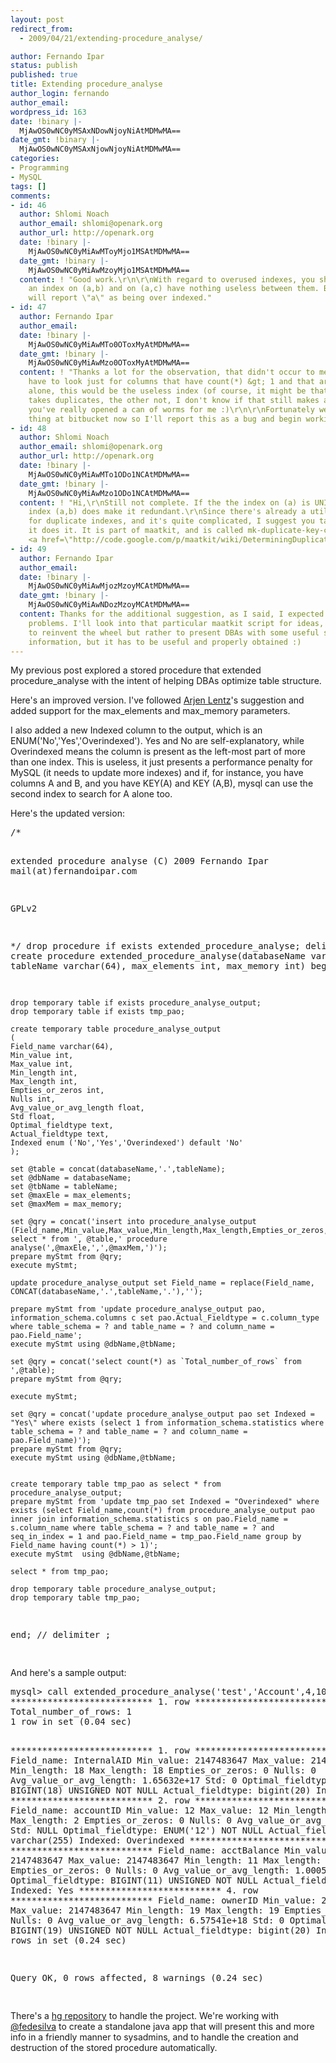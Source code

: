 ```yaml
---
layout: post
redirect_from:
  - 2009/04/21/extending-procedure_analyse/

author: Fernando Ipar
status: publish
published: true
title: Extending procedure_analyse
author_login: fernando
author_email: 
wordpress_id: 163
date: !binary |-
  MjAwOS0wNC0yMSAxNDowNjoyNiAtMDMwMA==
date_gmt: !binary |-
  MjAwOS0wNC0yMSAxNjowNjoyNiAtMDMwMA==
categories:
- Programming
- MySQL
tags: []
comments:
- id: 46
  author: Shlomi Noach
  author_email: shlomi@openark.org
  author_url: http://openark.org
  date: !binary |-
    MjAwOS0wNC0yMiAwMToyMjo1MSAtMDMwMA==
  date_gmt: !binary |-
    MjAwOS0wNC0yMiAwMzoyMjo1MSAtMDMwMA==
  content: ! "Good work.\r\n\r\nWith regard to overused indexes, you should note that
    an index on (a,b) and on (a,c) have nothing useless between them. But your code
    will report \"a\" as being over indexed."
- id: 47
  author: Fernando Ipar
  author_email: 
  date: !binary |-
    MjAwOS0wNC0yMiAwMTo0OToxMyAtMDMwMA==
  date_gmt: !binary |-
    MjAwOS0wNC0yMiAwMzo0OToxMyAtMDMwMA==
  content: ! "Thanks a lot for the observation, that didn't occur to me :)\r\n\r\nI'll
    have to look just for columns that have count(*) &gt; 1 and that are also indexed
    alone, this would be the useless index (of course, it might be that one index
    takes duplicates, the other not, I don't know if that still makes all cases useless,
    you've really opened a can of worms for me :)\r\n\r\nFortunately we've got the
    thing at bitbucket now so I'll report this as a bug and begin working on it ASAP!"
- id: 48
  author: Shlomi Noach
  author_email: shlomi@openark.org
  author_url: http://openark.org
  date: !binary |-
    MjAwOS0wNC0yMiAwMTo1ODo1NCAtMDMwMA==
  date_gmt: !binary |-
    MjAwOS0wNC0yMiAwMzo1ODo1NCAtMDMwMA==
  content: ! "Hi,\r\nStill not complete. If the the index on (a) is UNIQUE, then an
    index (a,b) does make it redundant.\r\nSince there's already a utility which checks
    for duplicate indexes, and it's quite complicated, I suggest you take a look how
    it does it. It is part of maatkit, and is called mk-duplicate-key-checker. See
    <a href=\"http://code.google.com/p/maatkit/wiki/DeterminingDuplicateKeys\" rel=\"nofollow\">http://code.google.com/p/maatkit/wiki/DeterminingDuplicateKeys</a>"
- id: 49
  author: Fernando Ipar
  author_email: 
  date: !binary |-
    MjAwOS0wNC0yMiAwMjozMzoyMCAtMDMwMA==
  date_gmt: !binary |-
    MjAwOS0wNC0yMiAwNDozMzoyMCAtMDMwMA==
  content: Thanks for the additional suggestion, as I said, I expected that kind of
    problems. I'll look into that particular maatkit script for ideas, I don't intend
    to reinvent the wheel but rather to present DBAs with some useful screenshot of
    information, but it has to be useful and properly obtained :)
---
```

<p>My previous post explored a stored procedure that extended procedure_analyse with the intent of helping DBAs optimize table structure.</p>
<p>Here's an improved version. I've followed <a title="Open Query" href="http://openquery.com/">Arjen Lentz</a>'s suggestion and added support for the max_elements and max_memory parameters.</p>
<p>I also added a new Indexed column to the output, which is an ENUM('No','Yes','Overindexed'). Yes and No are self-explanatory, while Overindexed means the column is present as the left-most part of more than one index. This is useless, it just presents a performance penalty for MySQL (it needs to update more indexes) and if, for instance, you have columns A and B, and you have KEY(A) and KEY (A,B), mysql can use the second index to search for A alone too.</p>
<p>Here's the updated version:</p>
<pre>
/*

extended procedure analyse
(C) 2009 Fernando Ipar
mail(at)fernandoipar.com

GPLv2

*/
drop procedure if exists extended_procedure_analyse;
delimiter //
create procedure extended_procedure_analyse(databaseName varchar(64), tableName varchar(64), max_elements int, max_memory int)
begin

	drop temporary table if exists procedure_analyse_output;
	drop temporary table if exists tmp_pao;

	create temporary table procedure_analyse_output 
	(
	Field_name varchar(64),
	Min_value int,
	Max_value int,
	Min_length int,
	Max_length int,
	Empties_or_zeros int,
	Nulls int,
	Avg_value_or_avg_length float,
	Std float,
	Optimal_fieldtype text,
	Actual_fieldtype text,
	Indexed enum ('No','Yes','Overindexed') default 'No'
	);	
	
	set @table = concat(databaseName,'.',tableName);
	set @dbName = databaseName;
	set @tbName = tableName;
	set @maxEle = max_elements;
	set @maxMem = max_memory;

	set @qry = concat('insert into procedure_analyse_output (Field_name,Min_value,Max_value,Min_length,Max_length,Empties_or_zeros,Nulls,Avg_Value_or_avg_length,Std,Optimal_fieldtype) select * from ', @table,' procedure analyse(',@maxEle,',',@maxMem,')');
	prepare myStmt from @qry;
	execute myStmt;
	
	update procedure_analyse_output set Field_name = replace(Field_name,  CONCAT(databaseName,'.',tableName,'.'),'');
	
	prepare myStmt from 'update procedure_analyse_output pao, information_schema.columns c set pao.Actual_Fieldtype = c.column_type where table_schema = ? and table_name = ? and column_name = pao.Field_name';
	execute myStmt using @dbName,@tbName;
	
	set @qry = concat('select count(*) as `Total_number_of_rows` from ',@table);
	prepare myStmt from @qry;
	
	execute myStmt;
	
	set @qry = concat('update procedure_analyse_output pao set Indexed = "Yes\" where exists (select 1 from information_schema.statistics where table_schema = ? and table_name = ? and column_name = pao.Field_name)');
	prepare myStmt from @qry;
	execute myStmt using @dbName,@tbName;
	

	create temporary table tmp_pao as select * from procedure_analyse_output;
	prepare myStmt from 'update tmp_pao set Indexed = "Overindexed" where exists (select Field_name,count(*) from procedure_analyse_output pao inner join information_schema.statistics s on pao.Field_name = s.column_name where table_schema = ? and table_name = ? and seq_in_index = 1 and pao.Field_name = tmp_pao.Field_name group by Field_name having count(*) > 1)';
	execute myStmt  using @dbName,@tbName;
		
	select * from tmp_pao;
	
	drop temporary table procedure_analyse_output;
	drop temporary table tmp_pao; 
	
end;
//
delimiter ;

</pre>
<p>And here's a sample output: </p>
<pre>
mysql> call extended_procedure_analyse('test','Account',4,100)\G
*************************** 1. row ***************************
Total_number_of_rows: 1
1 row in set (0.04 sec)

*************************** 1. row ***************************
             Field_name: InternalAID
              Min_value: 2147483647
              Max_value: 2147483647
             Min_length: 18
             Max_length: 18
       Empties_or_zeros: 0
                  Nulls: 0
Avg_value_or_avg_length: 1.65632e+17
                    Std: 0
      Optimal_fieldtype: BIGINT(18) UNSIGNED NOT NULL
       Actual_fieldtype: bigint(20)
                Indexed: Yes
*************************** 2. row ***************************
             Field_name: accountID
              Min_value: 12
              Max_value: 12
             Min_length: 2
             Max_length: 2
       Empties_or_zeros: 0
                  Nulls: 0
Avg_value_or_avg_length: 2
                    Std: NULL
      Optimal_fieldtype: ENUM('12') NOT NULL
       Actual_fieldtype: varchar(255)
                Indexed: Overindexed
*************************** 3. row ***************************
             Field_name: acctBalance
              Min_value: 2147483647
              Max_value: 2147483647
             Min_length: 11
             Max_length: 11
       Empties_or_zeros: 0
                  Nulls: 0
Avg_value_or_avg_length: 1.00051e+20
                    Std: 0
      Optimal_fieldtype: BIGINT(11) UNSIGNED NOT NULL
       Actual_fieldtype: double
                Indexed: Yes
*************************** 4. row ***************************
             Field_name: ownerID
              Min_value: 2147483647
              Max_value: 2147483647
             Min_length: 19
             Max_length: 19
       Empties_or_zeros: 0
                  Nulls: 0
Avg_value_or_avg_length: 6.57541e+18
                    Std: 0
      Optimal_fieldtype: BIGINT(19) UNSIGNED NOT NULL
       Actual_fieldtype: bigint(20)
                Indexed: No
4 rows in set (0.24 sec)

Query OK, 0 rows affected, 8 warnings (0.24 sec)

</pre>
<p>There's a <a title="mydbsuggest at bitbucket" href="http://www.bitbucket.org/nandix/mydbsuggest/">hg repository</a> to handle the project. We're working with <a title="fedesilva@bitbucket.org" href="http://www.bitbucket.org/fedesilva">@fedesilva</a> to create a standalone java app that will present this and more info in a friendly manner to sysadmins, and to handle the creation and destruction of the stored procedure automatically.</p>
